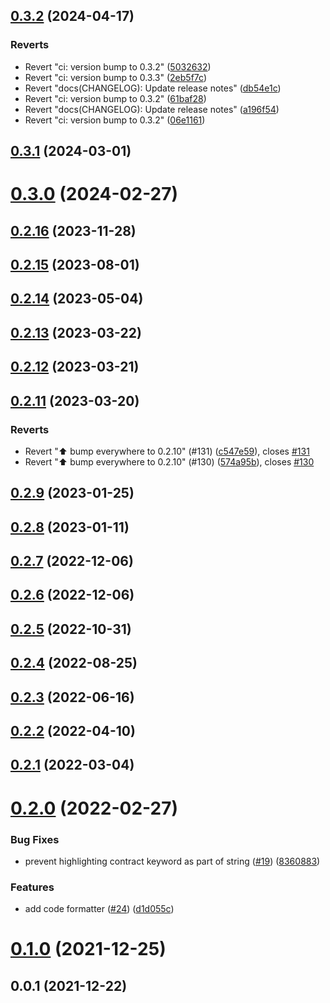 ## [0.3.2](https://github.com/FuelLabs/sway-vscode-plugin/compare/0.3.1...0.3.2) (2024-04-17)


### Reverts

* Revert "ci: version bump to 0.3.2" ([5032632](https://github.com/FuelLabs/sway-vscode-plugin/commit/50326328bf004a315e6059a15997d0eeee6bf88f))
* Revert "ci: version bump to 0.3.3" ([2eb5f7c](https://github.com/FuelLabs/sway-vscode-plugin/commit/2eb5f7ca1e7a7e573965dde547e7aaa135b1d584))
* Revert "docs(CHANGELOG): Update release notes" ([db54e1c](https://github.com/FuelLabs/sway-vscode-plugin/commit/db54e1c0fb19c030153f470067cf8902e11dd46d))
* Revert "ci: version bump to 0.3.2" ([61baf28](https://github.com/FuelLabs/sway-vscode-plugin/commit/61baf285b6ee9f16716d2b614dcd3b1495703817))
* Revert "docs(CHANGELOG): Update release notes" ([a196f54](https://github.com/FuelLabs/sway-vscode-plugin/commit/a196f5451a08965eb1d4f637374a618bccf5f065))
* Revert "ci: version bump to 0.3.2" ([06e1161](https://github.com/FuelLabs/sway-vscode-plugin/commit/06e11612a1effd412c23169e56b8df9b7665d12d))



## [0.3.1](https://github.com/FuelLabs/sway-vscode-plugin/compare/0.3.0...0.3.1) (2024-03-01)



# [0.3.0](https://github.com/FuelLabs/sway-vscode-plugin/compare/0.2.16...0.3.0) (2024-02-27)



## [0.2.16](https://github.com/FuelLabs/sway-vscode-plugin/compare/0.2.15...0.2.16) (2023-11-28)



## [0.2.15](https://github.com/FuelLabs/sway-vscode-plugin/compare/0.2.14...0.2.15) (2023-08-01)



## [0.2.14](https://github.com/FuelLabs/sway-vscode-plugin/compare/0.2.13...0.2.14) (2023-05-04)



## [0.2.13](https://github.com/FuelLabs/sway-vscode-plugin/compare/0.2.12...0.2.13) (2023-03-22)



## [0.2.12](https://github.com/FuelLabs/sway-vscode-plugin/compare/0.2.11...0.2.12) (2023-03-21)



## [0.2.11](https://github.com/FuelLabs/sway-vscode-plugin/compare/0.2.9...0.2.11) (2023-03-20)


### Reverts

* Revert "⬆️ bump everywhere to 0.2.10" (#131) ([c547e59](https://github.com/FuelLabs/sway-vscode-plugin/commit/c547e590417d4c44fc7f206071adeb5daa9bf456)), closes [#131](https://github.com/FuelLabs/sway-vscode-plugin/issues/131)
* Revert "⬆️ bump everywhere to 0.2.10" (#130) ([574a95b](https://github.com/FuelLabs/sway-vscode-plugin/commit/574a95b61f89e43289583347e35237a2f7fbc603)), closes [#130](https://github.com/FuelLabs/sway-vscode-plugin/issues/130)



## [0.2.9](https://github.com/FuelLabs/sway-vscode-plugin/compare/0.2.8...0.2.9) (2023-01-25)



## [0.2.8](https://github.com/FuelLabs/sway-vscode-plugin/compare/0.2.7...0.2.8) (2023-01-11)



## [0.2.7](https://github.com/FuelLabs/sway-vscode-plugin/compare/0.2.6...0.2.7) (2022-12-06)



## [0.2.6](https://github.com/FuelLabs/sway-vscode-plugin/compare/0.2.5...0.2.6) (2022-12-06)



## [0.2.5](https://github.com/FuelLabs/sway-vscode-plugin/compare/0.2.4...0.2.5) (2022-10-31)



## [0.2.4](https://github.com/FuelLabs/sway-vscode-plugin/compare/0.2.3...0.2.4) (2022-08-25)



## [0.2.3](https://github.com/FuelLabs/sway-vscode-plugin/compare/0.2.2...0.2.3) (2022-06-16)



## [0.2.2](https://github.com/FuelLabs/sway-vscode-plugin/compare/0.2.1...0.2.2) (2022-04-10)



## [0.2.1](https://github.com/FuelLabs/sway-vscode-plugin/compare/0.2.0...0.2.1) (2022-03-04)



# [0.2.0](https://github.com/FuelLabs/sway-vscode-plugin/compare/0.1.0...0.2.0) (2022-02-27)


### Bug Fixes

* prevent highlighting contract keyword as part of string ([#19](https://github.com/FuelLabs/sway-vscode-plugin/issues/19)) ([8360883](https://github.com/FuelLabs/sway-vscode-plugin/commit/8360883f2ee9e07c57c7e682d3eed636bd94f7a4))


### Features

* add code formatter ([#24](https://github.com/FuelLabs/sway-vscode-plugin/issues/24)) ([d1d055c](https://github.com/FuelLabs/sway-vscode-plugin/commit/d1d055c1d887ffe0de642225a7897ce03f4ab705))



# [0.1.0](https://github.com/FuelLabs/sway-vscode-plugin/compare/0.0.1...0.1.0) (2021-12-25)



## 0.0.1 (2021-12-22)




